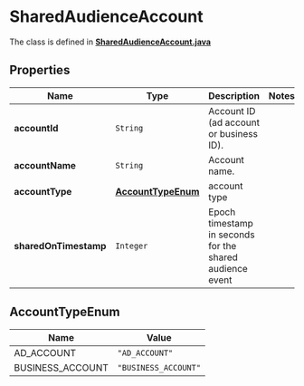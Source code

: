 

# SharedAudienceAccount

The class is defined in **[SharedAudienceAccount.java](../../src/main/java/org/openapitools/model/SharedAudienceAccount.java)**

## Properties

Name | Type | Description | Notes
------------ | ------------- | ------------- | -------------
**accountId** | `String` | Account ID (ad account or business ID). | 
**accountName** | `String` | Account name. | 
**accountType** | [**AccountTypeEnum**](#AccountTypeEnum) | account type | 
**sharedOnTimestamp** | `Integer` | Epoch timestamp in seconds for the shared audience event | 



## AccountTypeEnum

Name | Value
---- | -----
AD_ACCOUNT | `"AD_ACCOUNT"`
BUSINESS_ACCOUNT | `"BUSINESS_ACCOUNT"`



